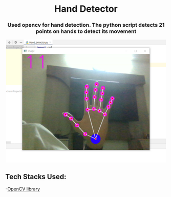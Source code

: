  <p align="center">
	<h1 align="center">  Hand Detector  </h1>
	<h3 align="center"> Used opencv for hand detection. The python script detects 21 points on hands to detect its movement </h3>
</p>


<div align="center">
	<img src="https://github.com/DhruvBajaj01/Hand_detector/blob/main/hand_detector.png" width=500>
</div>	

## Tech Stacks Used:
-[OpenCV library](https://opencv.org/)
